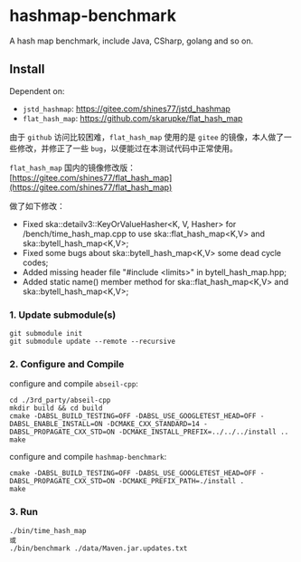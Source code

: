 # hashmap-benchmark

A hash map benchmark, include Java, CSharp, golang and so on.

## Install

Dependent on:

* `jstd_hashmap`: https://gitee.com/shines77/jstd_hashmap
* `flat_hash_map`: https://github.com/skarupke/flat_hash_map

由于 `github` 访问比较困难，`flat_hash_map` 使用的是 `gitee` 的镜像，本人做了一些修改，并修正了一些 `bug`，以便能过在本测试代码中正常使用。

`flat_hash_map` 国内的镜像修改版：[https://gitee.com/shines77/flat_hash_map](https://gitee.com/shines77/flat_hash_map)

做了如下修改：

* Fixed ska::detailv3::KeyOrValueHasher<K, V, Hasher> for /bench/time_hash_map.cpp to use ska::flat_hash_map<K,V> and ska::bytell_hash_map<K,V>;
* Fixed some bugs about ska::bytell_hash_map<K,V> some dead cycle codes;
* Added missing header file "#include \<limits\>" in bytell_hash_map.hpp;
* Added static name() member method for ska::flat_hash_map<K,V> and ska::bytell_hash_map<K,V>;

### 1. Update submodule(s)

```shell
git submodule init
git submodule update --remote --recursive
```

### 2. Configure and Compile

configure and compile `abseil-cpp`:

```shell
cd ./3rd_party/abseil-cpp
mkdir build && cd build
cmake -DABSL_BUILD_TESTING=OFF -DABSL_USE_GOOGLETEST_HEAD=OFF -DABSL_ENABLE_INSTALL=ON -DCMAKE_CXX_STANDARD=14 -DABSL_PROPAGATE_CXX_STD=ON -DCMAKE_INSTALL_PREFIX=../../../install ..
make
```

configure and compile `hashmap-benchmark`:

```shell
cmake -DABSL_BUILD_TESTING=OFF -DABSL_USE_GOOGLETEST_HEAD=OFF -DABSL_PROPAGATE_CXX_STD=ON -DCMAKE_PREFIX_PATH=./install .
make
````

### 3. Run

```shell
./bin/time_hash_map
或
./bin/benchmark ./data/Maven.jar.updates.txt
```
